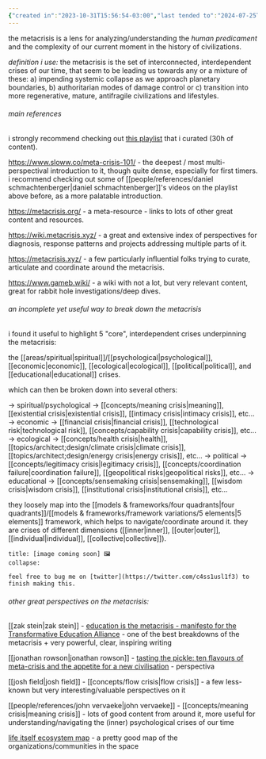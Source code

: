 ```yaml
---
{"created in":"2023-10-31T15:56:54-03:00","last tended to":"2024-07-25T00:20:22-03:00","dg-publish":true,"aliases":["personal and civilizational crises","systemic crises"],"tags":["🌿","concept","metacrisis"],"relevance score":98,"permalink":"/concepts/metacrisis/","dgPassFrontmatter":true,"created":"2023-10-31T15:56:54.956-03:00","updated":"2024-07-25T00:21:07.348-03:00"}
---
```


the metacrisis is a lens for analyzing/understanding the *human predicament* and the complexity of our current moment in the history of civilizations.

*definition i use:* the metacrisis is the set of interconnected, interdependent crises of our time, that seem to be leading us towards any or a mixture of these: a) impending systemic collapse as we approach planetary boundaries, b) authoritarian modes of damage control or c) transition into more regenerative, mature, antifragile civilizations and lifestyles.

###### main references

i strongly recommend checking out [this playlist](https://www.youtube.com/playlist?list=PLj8H7uBaUwDvd18QrEPugPMD5Z6Y0W-vB) that i curated (30h of content).

https://www.sloww.co/meta-crisis-101/ - the deepest / most multi-perspectival introduction to it, though quite dense, especially for first timers. i recommend checking out some of [[people/references/daniel schmachtenberger\|daniel schmachtenberger]]'s videos on the playlist above before, as a more palatable introduction.

https://metacrisis.org/ - a meta-resource - links to lots of other great content and resources.

https://wiki.metacrisis.xyz/ - a great and extensive index of perspectives for diagnosis, response patterns and projects addressing multiple parts of it.

https://metacrisis.xyz/ - a few particularly influential folks trying to curate, articulate and coordinate around the metacrisis.

https://www.gameb.wiki/ - a wiki with not a lot, but very relevant content, great for rabbit hole investigations/deep dives.

###### an incomplete yet useful way to break down the metacrisis

i found it useful to highlight 5 "core", interdependent crises underpinning the metacrisis:

the [[areas/spiritual\|spiritual]]/[[psychological\|psychological]], [[economic\|economic]], [[ecological\|ecological]], [[political\|political]], and [[educational\|educational]] crises.

which can then be broken down into several others:

-> spiritual/psychological -> [[concepts/meaning crisis\|meaning]], [[existential crisis\|existential crisis]], [[intimacy crisis\|intimacy crisis]], etc...
-> economic -> [[financial crisis\|financial crisis]], [[technological risk\|technological risk]], [[concepts/capability crisis\|capability crisis]], etc...
-> ecological -> [[concepts/health crisis\|health]], [[topics/architect;design/climate crisis\|climate crisis]], [[topics/architect;design/energy crisis\|energy crisis]], etc...
-> political -> [[concepts/legitimacy crisis\|legitimacy crisis]], [[concepts/coordination failure\|coordination failure]], [[geopolitical risks\|geopolitical risks]], etc...
-> educational -> [[concepts/sensemaking crisis\|sensemaking]], [[wisdom crisis\|wisdom crisis]], [[institutional crisis\|institutional crisis]], etc...

they loosely map into the [[models & frameworks/four quadrants\|four quadrants]]/[[models & frameworks/framework variations/5 elements\|5 elements]] framework, which helps to navigate/coordinate around it. they are crises of different dimensions ([[inner\|inner]], [[outer\|outer]], [[individual\|individual]], [[collective\|collective]]).

```ad-warning
title: [image coming soon] 🖼
collapse:

feel free to bug me on [twitter](https://twitter.com/c4ss1usl1f3) to finish making this.
```

###### other great perspectives on the metacrisis:

[[zak stein\|zak stein]] - [education is the metacrisis - manifesto for the Transformative Education Alliance](https://systems-souls-society.com/education-is-the-metacrisis/) - one of the best breakdowns of the metacrisis + very powerful, clear, inspiring writing

[[jonathan rowson\|jonathan rowson]] - [tasting the pickle: ten flavours of meta-crisis and the appetite for a new civilisation](https://systems-souls-society.com/tasting-the-pickle-ten-flavours-of-meta-crisis-and-the-appetite-for-a-new-civilisation/) - perspectiva

[[josh field\|josh field]] - [[concepts/flow crisis\|flow crisis]] - a few less-known but very interesting/valuable perspectives on it

[[people/references/john vervaeke\|john vervaeke]] - [[concepts/meaning crisis\|meaning crisis]] - lots of good content from around it, more useful for understanding/navigating the (inner) psychological crises of our time

[life itself ecosystem map](https://ecosystem.lifeitself.us/) - a pretty good map of the organizations/communities in the space